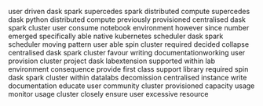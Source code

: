 user driven dask spark supercedes spark distributed compute supercedes dask python distributed compute previously provisioned centralised dask spark cluster user consume notebook environment however since number emerged specifically able native kubernetes scheduler dask spark scheduler moving pattern user able spin cluster required decided collapse centralised dask spark cluster favour writing documentationworking user provision cluster project dask labextension supported within lab environment consequence provide first class support library required spin dask spark cluster within datalabs decomission centralised instance write documentation educate user community cluster provisioned capacity usage monitor usage cluster closely ensure user excessive resource